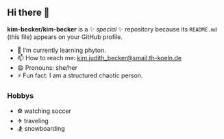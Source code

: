 ## Hi there 👋


**kim-becker/kim-becker** is a ✨ _special_ ✨ repository because its `README.md` (this file) appears on your GitHub profile.


- 🌱 I’m currently learning phyton.
- 📫 How to reach me: kim.judith_becker@smail.th-koeln.de
- 😄 Pronouns: she/her
- ⚡ Fun fact: I am a structured chaotic person.
  
### Hobbys
- ⚽ watching soccer
- ✈  traveling
- 🏂 snowboarding
